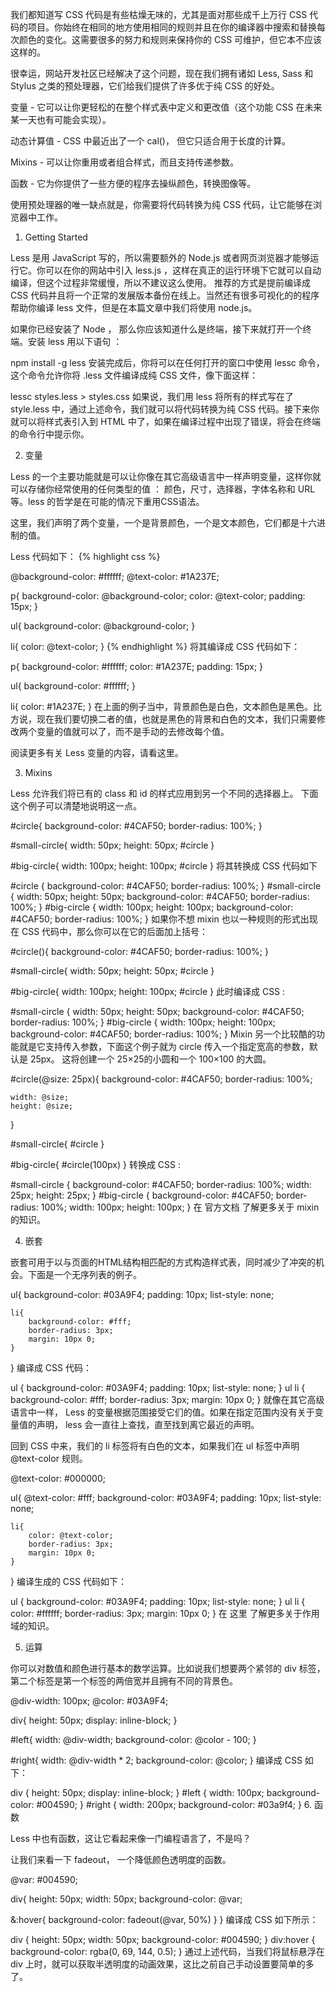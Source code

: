 我们都知道写 CSS 代码是有些枯燥无味的，尤其是面对那些成千上万行 CSS 代码的项目。你始终在相同的地方使用相同的规则并且在你的编译器中搜索和替换每次颜色的变化。这需要很多的努力和规则来保持你的 CSS 可维护，但它本不应该这样的。

很幸运，网站开发社区已经解决了这个问题，现在我们拥有诸如 Less, Sass 和 Stylus 之类的预处理器，它们给我们提供了许多优于纯 CSS 的好处。

变量 - 它可以让你更轻松的在整个样式表中定义和更改值（这个功能 CSS 在未来某一天也有可能会实现）。

动态计算值 - CSS 中最近出了一个 cal()， 但它只适合用于长度的计算。

Mixins - 可以让你重用或者组合样式，而且支持传递参数。

函数 - 它为你提供了一些方便的程序去操纵颜色，转换图像等。

使用预处理器的唯一缺点就是，你需要将代码转换为纯 CSS 代码，让它能够在浏览器中工作。

1. Getting Started

Less 是用 JavaScript 写的，所以需要额外的 Node.js 或者网页浏览器才能够运行它。你可以在你的网站中引入 less.js ，这样在真正的运行环境下它就可以自动编译，但这个过程非常缓慢，所以不建议这么使用。 推荐的方式是提前编译成 CSS 代码并且将一个正常的发展版本备份在线上。当然还有很多可视化的的程序帮助你编译 less 文件，但是在本篇文章中我们将使用 node.js。

如果你已经安装了 Node ， 那么你应该知道什么是终端，接下来就打开一个终端。安装 less 用以下语句 ：

npm install -g less
安装完成后，你将可以在任何打开的窗口中使用 lessc 命令，这个命令允许你将 .less 文件编译成纯 CSS 文件，像下面这样：

lessc styles.less > styles.css
如果说，我们用 less 将所有的样式写在了 style.less 中，通过上述命令，我们就可以将代码转换为纯 CSS 代码。接下来你就可以将样式表引入到 HTML 中了，如果在编译过程中出现了错误，将会在终端的命令行中提示你。

2. 变量

Less 的一个主要功能就是可以让你像在其它高级语言中一样声明变量，这样你就可以存储你经常使用的任何类型的值 ： 颜色，尺寸，选择器，字体名称和 URL 等。less 的哲学是在可能的情况下重用CSS语法。

这里，我们声明了两个变量，一个是背景颜色，一个是文本颜色，它们都是十六进制的值。

Less 代码如下：
{% highlight css %}

@background-color: #ffffff;
@text-color: #1A237E;

p{
  background-color: @background-color;
  color: @text-color;
  padding: 15px;
}

ul{
  background-color: @background-color;
}

li{
  color: @text-color;
}
{% endhighlight %}
将其编译成 CSS 代码如下：

p{
    background-color: #ffffff;
    color: #1A237E;
    padding: 15px;
}

ul{
    background-color: #ffffff;
}

li{
    color: #1A237E;
}
在上面的例子当中，背景颜色是白色，文本颜色是黑色。比方说，现在我们要切换二者的值，也就是黑色的背景和白色的文本，我们只需要修改两个变量的值就可以了，而不是手动的去修改每个值。

阅读更多有关 Less 变量的内容，请看这里。

3. Mixins

Less 允许我们将已有的 class 和 id 的样式应用到另一个不同的选择器上。 下面这个例子可以清楚地说明这一点。

#circle{
  background-color: #4CAF50;
  border-radius: 100%;
}

#small-circle{
  width: 50px;
  height: 50px;
  #circle
}

#big-circle{
  width: 100px;
  height: 100px;
  #circle
}
将其转换成 CSS 代码如下

#circle {
    background-color: #4CAF50;
    border-radius: 100%;
}
#small-circle {
    width: 50px;
    height: 50px;
    background-color: #4CAF50;
    border-radius: 100%;
}
#big-circle {
    width: 100px;
    height: 100px;
    background-color: #4CAF50;
    border-radius: 100%;
}
如果你不想 mixin 也以一种规则的形式出现在 CSS 代码中，那么你可以在它的后面加上括号：

#circle(){
    background-color: #4CAF50;
    border-radius: 100%;
}

#small-circle{
    width: 50px;
    height: 50px;
    #circle
}

#big-circle{
    width: 100px;
    height: 100px;
    #circle
}
此时编译成 CSS :

#small-circle {
    width: 50px;
    height: 50px;
    background-color: #4CAF50;
    border-radius: 100%;
}
#big-circle {
    width: 100px;
    height: 100px;
    background-color: #4CAF50;
    border-radius: 100%;
}
Mixin 另一个比较酷的功能就是它支持传入参数，下面这个例子就为 circle 传入一个指定宽高的参数，默认是 25px。 这将创建一个 25×25的小圆和一个 100×100 的大圆。

#circle(@size: 25px){
    background-color: #4CAF50;
    border-radius: 100%;

    width: @size;
    height: @size;
}

#small-circle{
    #circle
}

#big-circle{
    #circle(100px)
}
转换成 CSS :

#small-circle {
    background-color: #4CAF50;
    border-radius: 100%;
    width: 25px;
    height: 25px;
}
#big-circle {
    background-color: #4CAF50;
    border-radius: 100%;
    width: 100px;
    height: 100px;
}
在 官方文档 了解更多关于 mixin 的知识。

4. 嵌套

嵌套可用于以与页面的HTML结构相匹配的方式构造样式表，同时减少了冲突的机会。下面是一个无序列表的例子。

ul{
    background-color: #03A9F4;
    padding: 10px;
    list-style: none;

    li{
        background-color: #fff;
        border-radius: 3px;
        margin: 10px 0;
    }
}
编译成 CSS 代码：

ul {
    background-color: #03A9F4;
    padding: 10px;
    list-style: none;
}
ul li {
    background-color: #fff;
    border-radius: 3px;
    margin: 10px 0;
}
就像在其它高级语言中一样， Less 的变量根据范围接受它们的值。如果在指定范围内没有关于变量值的声明， less 会一直往上查找，直至找到离它最近的声明。

回到 CSS 中来，我们的 li 标签将有白色的文本，如果我们在 ul 标签中声明 @text-color 规则。

@text-color: #000000;

ul{
    @text-color: #fff;
    background-color: #03A9F4;
    padding: 10px;
    list-style: none;

    li{
        color: @text-color;
        border-radius: 3px;
        margin: 10px 0;
    }
}
编译生成的 CSS 代码如下：

ul {
    background-color: #03A9F4;
    padding: 10px;
    list-style: none;
}
ul li {
    color: #ffffff;
    border-radius: 3px;
    margin: 10px 0;
}
在 这里 了解更多关于作用域的知识。

5. 运算

你可以对数值和颜色进行基本的数学运算。比如说我们想要两个紧邻的 div 标签，第二个标签是第一个标签的两倍宽并且拥有不同的背景色。

@div-width: 100px;
@color: #03A9F4;

div{
    height: 50px;
    display: inline-block;
}

#left{
    width: @div-width;
    background-color: @color - 100;
}

#right{
    width: @div-width * 2;
    background-color: @color;
}
编译成 CSS 如下：

div {
    height: 50px;
    display: inline-block;
}
#left {
    width: 100px;
    background-color: #004590;
}
#right {
    width: 200px;
    background-color: #03a9f4;
}
6. 函数

Less 中也有函数，这让它看起来像一门编程语言了，不是吗？

让我们来看一下  fadeout， 一个降低颜色透明度的函数。

@var: #004590;

div{
  height: 50px;
  width: 50px;
  background-color: @var;

  &:hover{
    background-color: fadeout(@var, 50%)
  }
}
编译成 CSS 如下所示：

div {
    height: 50px;
    width: 50px;
    background-color: #004590;
}
div:hover {
    background-color: rgba(0, 69, 144, 0.5);
}
通过上述代码，当我们将鼠标悬浮在 div 上时，就可以获取半透明度的动画效果，这比之前自己手动设置要简单的多了。
